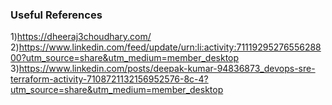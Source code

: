 ### Useful References <br>

1)https://dheeraj3choudhary.com/ <br>
2)https://www.linkedin.com/feed/update/urn:li:activity:7111929527655628800?utm_source=share&utm_medium=member_desktop <br>
3)https://www.linkedin.com/posts/deepak-kumar-94836873_devops-sre-terraform-activity-7108721132156952576-8c-4?utm_source=share&utm_medium=member_desktop <br>
